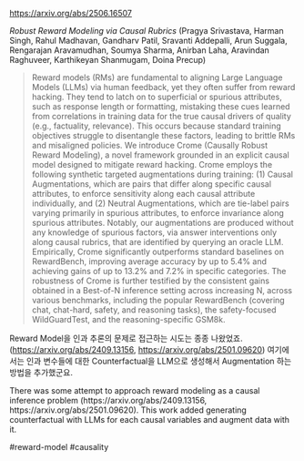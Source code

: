 https://arxiv.org/abs/2506.16507

*Robust Reward Modeling via Causal Rubrics* (Pragya Srivastava, Harman Singh, Rahul Madhavan, Gandharv Patil, Sravanti Addepalli, Arun Suggala, Rengarajan Aravamudhan, Soumya Sharma, Anirban Laha, Aravindan Raghuveer, Karthikeyan Shanmugam, Doina Precup)

> Reward models (RMs) are fundamental to aligning Large Language Models (LLMs) via human feedback, yet they often suffer from reward hacking. They tend to latch on to superficial or spurious attributes, such as response length or formatting, mistaking these cues learned from correlations in training data for the true causal drivers of quality (e.g., factuality, relevance). This occurs because standard training objectives struggle to disentangle these factors, leading to brittle RMs and misaligned policies. We introduce Crome (Causally Robust Reward Modeling), a novel framework grounded in an explicit causal model designed to mitigate reward hacking. Crome employs the following synthetic targeted augmentations during training: (1) Causal Augmentations, which are pairs that differ along specific causal attributes, to enforce sensitivity along each causal attribute individually, and (2) Neutral Augmentations, which are tie-label pairs varying primarily in spurious attributes, to enforce invariance along spurious attributes. Notably, our augmentations are produced without any knowledge of spurious factors, via answer interventions only along causal rubrics, that are identified by querying an oracle LLM. Empirically, Crome significantly outperforms standard baselines on RewardBench, improving average accuracy by up to 5.4% and achieving gains of up to 13.2% and 7.2% in specific categories. The robustness of Crome is further testified by the consistent gains obtained in a Best-of-N inference setting across increasing N, across various benchmarks, including the popular RewardBench (covering chat, chat-hard, safety, and reasoning tasks), the safety-focused WildGuardTest, and the reasoning-specific GSM8k.

Reward Model을 인과 추론의 문제로 접근하는 시도는 종종 나왔었죠. (https://arxiv.org/abs/2409.13156, https://arxiv.org/abs/2501.09620) 여기에서는 인과 변수들에 대한 Counterfactual을 LLM으로 생성해서 Augmentation 하는 방법을 추가했군요.

<english>
There was some attempt to approach reward modeling as a causal inference problem (https://arxiv.org/abs/2409.13156, https://arxiv.org/abs/2501.09620). This work added generating counterfactual with LLMs for each causal variables and augment data with it.
</english>

#reward-model #causality 